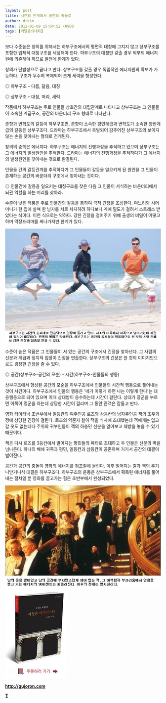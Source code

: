 ```yaml
---
layout: post
title: 시간의 전개에서 공간의 충돌로
author: drkim
date: 2012-01-09 15:04:52 +0900
tags: [깨달음의대화]
---
```

보다 수준높은 창의를 위해서는 하부구조에서의 평면적 대칭에 그치지 않고 상부구조를 포함한 입체적 대칭구조를 세팅해야 한다. 하부구조의 대칭만 갖출 경우 외부의 에너지원에 의존해야 하므로 발전에 한계가 있다. 



창의가 단발성으로 끝나고 만다. 상부구조를 갖출 경우 독립적인 에너지원의 확보가 가능하다. 구조가 무수히 복제되어 크게 세력을 형성한다. 

◎ 하부구조 – 다름, 닮음, 대칭

  
◎ 상부구조 – 대칭, 머리, 세력 



작품에서 하부구조는 주로 인물들 상호간의 대립관계로 나타나고 상부구조는 그 인물들이 소속한 계급구조, 공간의 바운더리 구조 형태로 나타난다. 



춘향과 변학도의 갈등이 하부구조면, 춘향이 소속한 평민계급과 변학도가 소속한 양반계급의 갈등은 상부구조다. 드라마는 하부구조에서 촉발되어 감추어진 상부구조의 보이지 않는 손을 찾아내는 형태로 전개된다. 



창의의 중핵은 에너지다. 하부구조는 에너지의 진행과정을 추적하고 있으며 상부구조는 그 에너지의 발생원인을 추적한다. 드라마는 에너지의 진행과정을 추적하다가 그 에너지의 발생원인을 찾아내는 것으로 완결된다. 



인물들 간의 갈등관계를 추적하다가 그 인물들이 갈등을 일으키게 된 원인을 그 인물이 존재하는 공간의 바운더리 구조에서 찾아내는 것이다. 

◎ 인물간에 갈등을 일으키는 대칭구조를 찾은 다음 그 인물이 서식하는 바운더리에서 뇌관 역할을 하는 머리를 찾아라. 

수준이 낮은 작품은 주로 인물간의 갈등을 통하여 극적 긴장을 조성한다. 며느리와 시어머니가 한 집에 살며 한 남자를 서로 차지하려 하다보니 계에 밀도가 걸려서 스트레스 받았다는 식이다. 이런 식으로는 약하다. 강한 긴장을 걸어주기 위해 출생의 비밀이 어떻고 하며 막장드라마를 써나가지만 한계가 있다. 



 ![](/files/attach/images/198/537/227/56.JPG)

수준이 높은 작품은 그 인물들이 서 있는 공간의 구조에서 긴장을 찾아낸다. 그 사람의 신분과 계급과 정치적 입장이 긴장을 연출한다. 상부구조의 긴장은 한 컷의 이미지만으로도 굉장한 긴장을 줄 수 있다. 

◎ 공간(상부구조-공간의 모순) - 시간(하부구조-인물들의 행동) 

상부구조에서 형성된 공간의 모순을 하부구조에서 인물들의 시간적 행동으로 풀어내는 것이 사건이다. 하부구조에서 인물의 행동은 '네가 이렇게 하면 나는 이렇게 한다'는 대응행동으로 되어 있으며 이때 상대방이 응수하는데 시간이 걸린다. 상대가 장군을 부르면 이쪽이 멍군을 하는데 상당한 시간이 걸리며 그 동안 관객은 잠들고 만다. 

영화 타이타닉 초반부에서 일등칸의 여주인공 로즈와 삼등칸의 남자주인공 잭의 조우과정에 상당한 긴장이 걸린다. 로즈의 약혼자 칼이 잭을 식사에 초대했는데 잭에게는 입고 갈 옷도 없는데다 주위의 귀부인들이 잭의 하층민 신분을 알아보고 훼방을 놓을 수 있기 때문이다. 

잭은 다시 로즈를 3등칸에서 벌어지는 평민들의 파티로 초대하고 두 인물은 신분의 벽을 넘나든다. 하나의 배에 귀족과 평민, 일등칸과 삼등칸이 공존하며 거기서 공간의 대결이 벌어진다. 



공간과 공간의 충돌이 영화의 에너지를 펌프질해 올린다. 이후 벌어지는 칼과 잭의 주거니받거니식 대결은 하부구조다. 하부구조의 운동은 상부구조에서 획득된 에너지를 풀어내는 절차일 뿐 영화를 끌고가는 힘은 초반부에서 완성되었다. 





 ![](/files/attach/images/198/537/227/57.JPG)![](/files/attach/images/198/668/222/0.JPG)


  






**http://gujoron.com** 


**∑**